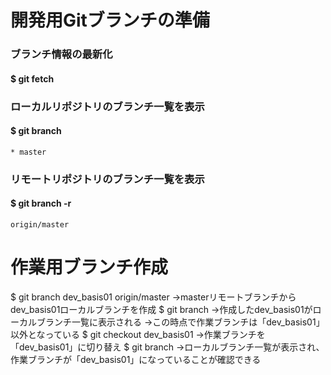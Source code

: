 # 開発用Gitブランチの準備

### ブランチ情報の最新化
#### $ git fetch

### ローカルリポジトリのブランチ一覧を表示
#### $ git branch
    * master

### リモートリポジトリのブランチ一覧を表示
#### $ git branch -r
    origin/master

# 作業用ブランチ作成
$ git branch dev_basis01 origin/master
→masterリモートブランチからdev_basis01ローカルブランチを作成
$ git branch
→作成したdev_basis01がローカルブランチ一覧に表示される
→この時点で作業ブランチは「dev_basis01」以外となっている
$ git checkout dev_basis01
→作業ブランチを「dev_basis01」に切り替え
$ git branch
→ローカルブランチ一覧が表示され、作業ブランチが「dev_basis01」になっていることが確認できる